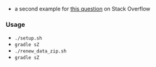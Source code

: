 
* a second example for [this question](https://stackoverflow.com/questions/50301437) on Stack Overflow

### Usage

* `./setup.sh`
* `gradle sZ`
* `./renew_data_zip.sh`
* `gradle sZ`
